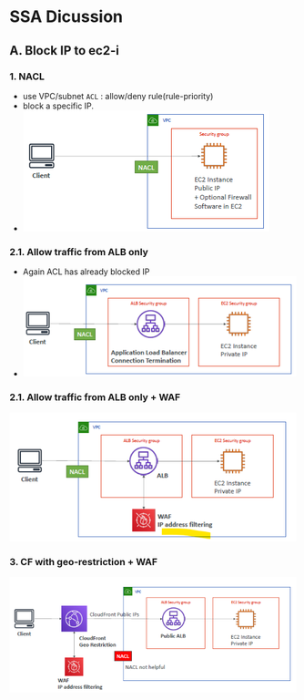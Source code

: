 # SSA Dicussion

## A. Block IP to ec2-i
### 1. NACL 
- use VPC/subnet `ACL` : allow/deny rule(rule-priority)
- block a specific IP.
- ![img.png](../99_img/ssa-discussion/29-2/img.png)

### 2.1. Allow traffic from ALB only
- Again ACL has already blocked IP
- ![img_1.png](../99_img/ssa-discussion/29-2/img_1.png)

### 2.1. Allow traffic from ALB only + WAF
![img_2.png](../99_img/ssa-discussion/29-2/img_2.png)

### 3. CF with geo-restriction + WAF
![img_3.png](../99_img/ssa-discussion/29-2/img_3.png)